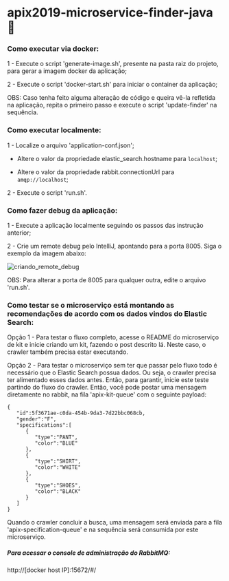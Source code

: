# apix2019-microservice-finder-java :rocket:

### Como executar via docker:

1 - Execute o script 'generate-image.sh', presente na pasta raiz do projeto, para gerar a imagem docker da aplicação;

2 - Execute o script 'docker-start.sh' para iniciar o container da aplicação;

OBS: Caso tenha feito alguma alteração de código e queira vê-la refletida na aplicação, repita o primeiro passo e execute o script 'update-finder' na sequência.

### Como executar localmente:

1 - Localize o arquivo 'application-conf.json';

  - Altere o valor da propriedade elastic_search.hostname para `localhost`;

  - Altere o valor da propriedade rabbit.connectionUrl para `amqp://localhost`;

2 - Execute o script 'run.sh'.

### Como fazer debug da aplicação:

1 - Execute a aplicação localmente seguindo os passos das instrução anterior;

2 - Crie um remote debug pelo IntelliJ, apontando para a porta 8005. Siga o exemplo da imagem abaixo:

![criando_remote_debug](https://user-images.githubusercontent.com/38056234/58743250-62924700-8404-11e9-8a3f-8c612060d6b0.png)

OBS: Para alterar a porta de 8005 para qualquer outra, edite o arquivo 'run.sh'.

### Como testar se o microserviço está montando as recomendações de acordo com os dados vindos do Elastic Search:

Opção 1 - Para testar o fluxo completo, acesse o README do microserviço de kit e inicie criando um kit, fazendo o post descrito lá. Neste caso, o crawler também precisa estar executando.

Opção 2 - Para testar o microserviço sem ter que passar pelo fluxo todo é necessário que o Elastic Search possua dados. Ou seja, o crawler precisa ter alimentado esses dados antes. Então, para garantir, inicie este teste partindo do fluxo do crawler. Então, você pode postar uma mensagem diretamente no rabbit, na fila 'apix-kit-queue' com o seguinte payload:

```
{
   "id":5f3671ae-c0da-454b-9da3-7d22bbc068cb,
   "gender":"F",
   "specifications":[
      { 
         "type":"PANT",
         "color":"BLUE"
      },
      {
         "type":"SHIRT",
         "color":"WHITE"
      },
      {
         "type":"SHOES",
         "color":"BLACK"
      }
   ]
}
```
Quando o crawler concluir a busca, uma mensagem será enviada para a fila 'apix-specification-queue' e na sequência será consumida por este microserviço.

##### Para acessar o console de administração do RabbitMQ:
http://[docker host IP]:15672/#/

